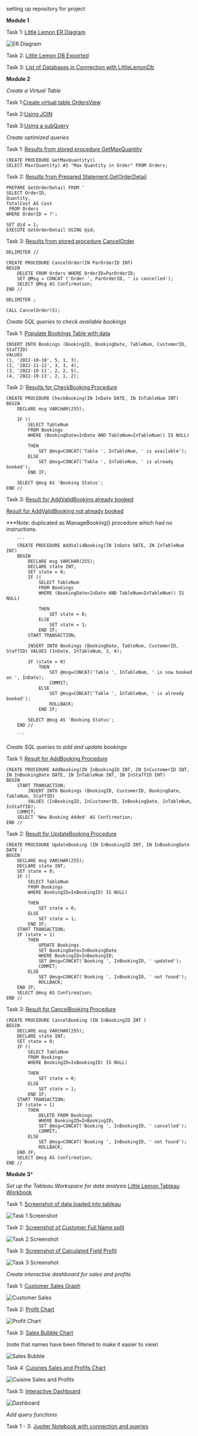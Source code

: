 setting up repository for project

**Module 1**

Task 1: [Little Lemon ER Diagram](LittleLemonDM.png)

![ER Diagram](LittleLemonDM.png)

Task 2: [Little Lemon DB Exported](LittleLemonDB.sql)

Task 3: [List of Databases in Connection with LittleLemonDb](showdatabaselist.json)

**Module 2**

*Create a Virtual Table*

Task 1:[Create virtual table OrdersView](OrdersView.json)

Task 2:[Using JOIN](UsingJOIN.json)

Task 3:[Using a subQuery](SubQuery.json)

*Create optimized queries*

Task 1: [Results from stored procedure GetMaxQuantity](GetMaxQuantity.json)

```
CREATE PROCEDURE GetMaxQuantity() 
SELECT Max(Quantity) AS "Max Quantity in Order" FROM Orders;

```


Task 2: [Results from Prepared Statement GetOrderDetail](GetOrderDetail.json)

```
PREPARE GetOrderDetail FROM '
SELECT OrderID, 
Quantity, 
TotalCost AS Cost
 FROM Orders 
WHERE OrderID = ?';

SET @id = 1;
EXECUTE GetOrderDetail USING @id;

```

Task 3: [Results from stored procedure CancelOrder](CancelOrder.json)

```
DELIMITER //

CREATE PROCEDURE CancelOrder(IN ParOrderID INT)
BEGIN
    DELETE FROM Orders WHERE OrderID=ParOrderID;
	SET @Msg = CONCAT ('Order ', ParOrderID, ' is cancelled');
	SELECT @Msg AS Confirmation;
END //

DELIMITER ;

CALL CancelOrder(5);

```

*Create SQL queries to check available bookings*

Task 1: [Populate Bookings Table with data](BookingsTableInitialData.csv)

```
INSERT INTO Bookings (BookingID, BookingDate, TableNum, CustomerID, StaffID)
VALUES 
(1, '2022-10-10', 5, 1, 3),
(2, '2022-11-12', 3, 3, 4),
(3, '2022-10-11', 2, 2, 5),
(4, '2022-10-13', 2, 1, 2);
```

Task 2: [Results for CheckBooking Procedure](CheckBookingResults.csv)

```
CREATE PROCEDURE CheckBooking(IN InDate DATE, IN InTableNum INT)
BEGIN
    DECLARE msg VARCHAR(255);
    
    IF ((
        SELECT TableNum
        FROM Bookings
        WHERE (BookingDate=InDate AND TableNum=InTableNum)) IS NULL)

        THEN
            SET @msg=CONCAT('Table ', InTableNum, ' is available');
        ELSE
            SET @msg=CONCAT('Table ', InTableNum, ' is already booked');
        END IF;

    SELECT @msg AS 'Booking Status';
END //

```

Task 3: [Result for AddValidBooking already booked](AddValidBookingResults.csv)

[Result for AddValidBooking not already booked](AddValidBookingResults2.csv)

***Note: duplicated as ManageBooking() procedure which had no instructions.

		```
		CREATE PROCEDURE AddValidBooking(IN InDate DATE, IN InTableNum INT)
        BEGIN
            DECLARE msg VARCHAR(255);
            DECLARE state INT;
            SET state = 0;
            IF ((
                SELECT TableNum
                FROM Bookings
                WHERE (BookingDate=InDate AND TableNum=InTableNum)) IS NULL)

                THEN
                    SET state = 0;
                ELSE
                    SET state = 1;
                END IF;
            START TRANSACTION;

            INSERT INTO Bookings (BookingDate, TableNum, CustomerID, StaffID) VALUES (InDate, InTableNum, 3, 4);

            IF (state = 0)
                THEN
                    SET @msg=CONCAT('Table ', InTableNum, ' is now booked on ', InDate);
                    COMMIT;
                ELSE
                    SET @msg=CONCAT('Table ', InTableNum, ' is already booked');
                    ROLLBACK;
                END IF;

            SELECT @msg AS 'Booking Status';
        END //
		
		```

*Create SQL queries to add and update bookings*

Task 1: [Result for AddBooking Procedure](AddBookingResult.csv)


```
CREATE PROCEDURE AddBooking(IN InBookingID INT, IN InCustomerID INT, IN InBookingDate DATE, IN InTableNum INT, IN InStaffID INT)
BEGIN
    START TRANSACTION;
        INSERT INTO Bookings (BookingID, CustomerID, BookingDate, TableNum, StaffID)
        VALUES (InBookingID, InCustomerID, InBookingDate, InTableNum, InStaffID);
    COMMIT;
    SELECT 'New Booking Added' AS Confirmation;
END //
```

Task 2: [Result for UpdateBooking Procedure](UpdateBookingResults.csv)

```
CREATE PROCEDURE UpdateBooking (IN InBookingID INT, IN InBookingDate DATE )
BEGIN
    DECLARE msg VARCHAR(255);
    DECLARE state INT;
    SET state = 0;
    IF ((
        SELECT TableNum
        FROM Bookings
        WHERE BookingID=InBookingID) IS NULL)

        THEN
            SET state = 0;
        ELSE
            SET state = 1;
        END IF;
    START TRANSACTION;
    IF (state = 1)
        THEN
            UPDATE Bookings
            SET BookingDate=InBookingDate
            WHERE BookingID=InBookingID;
            SET @msg=CONCAT('Booking ', InBookingID, ' updated');
            COMMIT;
        ELSE
            SET @msg=CONCAT('Booking ', InBookingID, ' not found');
            ROLLBACK;
    END IF;
    SELECT @msg AS Confirmation;
END //

```

Task 3: [Result for CancelBooking Procedure](CancelBookingResults.csv)


```
CREATE PROCEDURE CancelBooking (IN InBookingID INT )
BEGIN
    DECLARE msg VARCHAR(255);
    DECLARE state INT;
    SET state = 0;
    IF ((
        SELECT TableNum
        FROM Bookings
        WHERE BookingID=InBookingID) IS NULL)

        THEN
            SET state = 0;
        ELSE
            SET state = 1;
        END IF;
    START TRANSACTION;
    IF (state = 1)
        THEN
            DELETE FROM Bookings
            WHERE BookingID=InBookingID;
            SET @msg=CONCAT('Booking ', InBookingID, ' cancelled');
            COMMIT;
        ELSE
            SET @msg=CONCAT('Booking ', InBookingID, ' not found');
            ROLLBACK;
    END IF;
    SELECT @msg AS Confirmation;
END //
```

**Module 3***

*Set up the Tableau Workspace for data analysis*
[Little Lemon Tableau Workbook](littlelemondb.twb)

Task 1: [Screenshot of data loaded into tableau](<Task 1 Data loaded into tableau.png>)

![Task 1 Screenshot](<Task 1 Data loaded into tableau.png>)

Task 2: [Screenshot of Customer Full Name split](<Task 2 Customer Name Split.png>)

![Task 2 Screenshot](<Task 2 Customer Name Split.png>)

Task 3: [Screenshot of Calculated Field Profit](<Task 3 Calculated Field.png>)

![Task 3 Screenshot](<Task 3 Calculated Field.png>)

*Create interactive dashboard for sales and profits*

Task 1: [Customer Sales Graph](<Customer Sales.png>)

![Customer Sales](<Customer Sales.png>)

Task 2: [Profit Chart](<Profit Chart.png>)

![Profit Chart](<Profit Chart.png>)

Task 3: [Sales Bubble Chart](<Sales Bubble Chart.png>)

(note that names have been filtered to make it easier to view)

![Sales Bubble](<Sales Bubble Chart.png>)

Task 4: [Cuisines Sales and Profits Chart](<Cuisine Sales and Profits.png>)

![Cuisine Sales and Profits](<Cuisine Sales and Profits.png>)

Task 5: [Interactive Dashboard](Dashboard.png)

![Dashboard](Dashboard.png)

*Add query functions*

Task 1 - 3: [Jupiter Notebook with connection and queries](littlelemondb.ipynb)